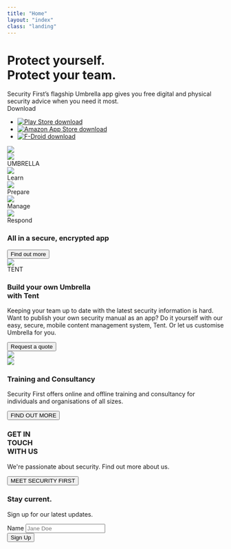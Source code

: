 ```yaml
---
title: "Home"
layout: "index"
class: "landing"
---
```

<div class="intro">
  <div class="container">
    <div class="row">
      <div class="col-lg-6 col-md-12">
        <h1 class="float-left">Protect yourself.
          <br> Protect your team.</h1>
        <div class="home-description float-left">Security First’s flagship Umbrella app gives you free digital and physical security advice when you need it most.</div>		
        <div class="stores float-left">
          <div class="spacer-top30 download">Download</div>
          <ul class="list-inline">
            <li class="list-inline-item">
              <a target="_blank" href="https://play.google.com/store/apps/details?id=org.secfirst.umbrella">
                <img src="/imgs/download-playstore.png" alt="Play Store download" title="Download from Play Store" />
              </a>
            </li>
            <li class="list-inline-item">
              <a target="_blank" href="https://www.amazon.com/Security-First-Umbrella-made-easy/dp/B01AKN9M1Y">
                <img src="/imgs/download-amazon.png" alt="Amazon App Store download" title="Download from Amazon App Store" />
              </a>
            </li>
            <li class="list-inline-item">
              <a target="_blank" href="https://secfirst.org/fdroid/repo/?fingerprint=39EB57052F8D684514176819D1645F6A0A7BD943DBC31AB101949006AC0BC228">
                <img src="/imgs/download-fdroid.png" alt="F-Droid download" title="Download from F-Droid" />
              </a>
            </li>
          </ul>
        </div>
      </div>
    </div>
  </div>
  <img class="d-none d-lg-block float-right pull-up" src="/imgs/hero-app.png">
</div>
<div id="umbrella" class="container background-white">
  <div class="row spacer-top150">
    <div class="col-3">
      <img src="/imgs/umbrella-logo.png">
    </div>
    <div class="col-6">
      <div class="app-name">UMBRELLA</div>
    </div>
  </div>
  <div class="row spacer-top30">
    <div class="col-3">
      <img src="/imgs/learn.png">
      <div class="data">Learn</div>
    </div>
    <div class="col-3">
      <img src="/imgs/prepare.png">
      <div class="data">Prepare</div>
    </div>
    <div class="col-3">
      <img src="/imgs/manage.png">
      <div class="data">Manage</div>
    </div>
    <div class="col-3">
      <img src="/imgs/respond.png">
      <div class="data">Respond</div>
    </div>
  </div>
  <div class="row">
    <div class="col-12 center">
      <h3 class="center spacer-top30">All in a secure, encrypted app</h3>
      <a href="./umbrella/" ><button type="button" class="btn btn-primary">Find out more</button></a>
    </div>
  </div>
</div>
<div id="tent" class="container background-white">
  <div class="row spacer-top150">
    <div class="col-2">
      <img src="/imgs/tent-logo.png">
    </div>
    <div class="col-6">
      <div class="app-name">TENT
      </div>
    </div>
  </div>
  <div class="row spacer-bottom30 spacer-top30">
    <div class="col-6">
      <h3 class="spacer-top30">Build your own Umbrella
        <br> with Tent</h3>
      <p>Keeping your team up to date with the latest security information is hard. Want to publish your own security
        manual as an app? Do it yourself with our easy, secure, mobile content management system, Tent. Or let us
        customise Umbrella for you.
      </p>
      <a href="./tent/" ><button type="button" class="btn btn-primary">Request a quote</button></a>
    </div>
    <div class="col-6">
      <img src="/imgs/tent-sketch.png">
    </div>
  </div>
</div>
<div class="yellow-before">
  <img src="/imgs/yellow-back.png">
</div>
<div id="training" class="yellow">
  <div class="container text-center">
    <div class="row">
      <div class="col-6 offset-3">
        <h3>Training and Consultancy</h3>
        <p>Security First offers online and offline training and consultancy for individuals and organisations of all sizes.</p>
        <button type="button" class="btn btn-primary">FIND OUT MORE</button>
      </div>
    </div>
  </div>
</div>
<div id="contact" class="container background-white">
  <div class="row spacer-top150 spacer-bottom150">
    <div class="col-6">
      <h3>GET IN <br> TOUCH <br> WITH US</h3>
    </div>
    <div class="col-6">
      <p class="right spacer-top30">We're passionate about security. Find out more about us.</p>
      <button type="button" class="btn btn-primary float-right">MEET SECURITY FIRST</button>
    </div>
  </div>
</div>
<div class="newsletter">
  <div class="container">
    <div class="row center">
      <div class="col-10 offset-1">
        <h3>Stay current.</h3>
        <p>Sign up for our latest updates.</p>
        <div class="mask">
          <form>
            <div class="form-row align-items-center">
              <div class="col-auto">
                <label class="sr-only" for="inlineFormInput">Name</label>
                <input type="text" class="form-control mb-2 mb-sm-0" id="inlineFormInput" placeholder="Jane Doe">
              </div>
              <div class="col-auto">
                <button type="submit" class="btn btn-primary">Sign Up</button>
              </div>
            </div>
          </form>
        </div>
      </div>
    </div>
  </div>
</div>